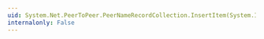 ```yaml
---
uid: System.Net.PeerToPeer.PeerNameRecordCollection.InsertItem(System.Int32,System.Net.PeerToPeer.PeerNameRecord)
internalonly: False
---
```

